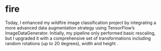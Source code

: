 # fire
Today, I enhanced my wildfire image classification project by integrating a more advanced data augmentation strategy using TensorFlow’s ImageDataGenerator. Initially, my pipeline only performed basic rescaling, but I upgraded it with a comprehensive set of transformations including random rotations (up to 20 degrees), width and height .
